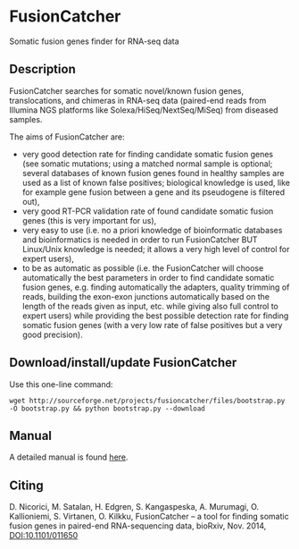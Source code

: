 FusionCatcher
=============

Somatic fusion genes finder for RNA-seq data

Description
-----------
FusionCatcher searches for somatic novel/known fusion genes, translocations, and chimeras in RNA-seq data (paired-end reads from Illumina NGS platforms like Solexa/HiSeq/NextSeq/MiSeq) from diseased samples.

The aims of FusionCatcher are:
 * very good detection rate for finding candidate somatic fusion genes (see somatic mutations; using a matched normal sample is optional; several databases of known fusion genes found in healthy samples are used as a list of known false positives; biological knowledge is used, like for example gene fusion between a gene and its pseudogene is filtered out),
 * very good RT-PCR validation rate of found candidate somatic fusion genes (this is very important for us),
 * very easy to use (i.e. no a priori knowledge of bioinformatic databases and bioinformatics is needed in order to run FusionCatcher BUT Linux/Unix knowledge is needed; it allows a very high level of control for expert users),
 * to be as automatic as possible (i.e. the FusionCatcher will choose automatically the best parameters in order to find candidate somatic fusion genes, e.g. finding automatically the adapters, quality trimming of reads, building the exon-exon junctions automatically based on the length of the reads given as input, etc. while giving also full control to expert users) while providing the best possible detection rate for finding somatic fusion genes (with a very low rate of false positives but a very good precision).


Download/install/update FusionCatcher
-------------------------------------

Use this one-line command:

    wget http://sourceforge.net/projects/fusioncatcher/files/bootstrap.py -O bootstrap.py && python bootstrap.py --download


Manual
------
A detailed manual is found [here](http://code.google.com/p/fusioncatcher/wiki/Manual).

Citing
------
D. Nicorici, M. Satalan, H. Edgren, S. Kangaspeska, A. Murumagi, O. Kallioniemi, S. Virtanen, O. Kilkku, FusionCatcher – a tool for finding somatic fusion genes in paired-end RNA-sequencing data, bioRxiv, Nov. 2014, [DOI:10.1101/011650](http://dx.doi.org/10.1101/011650)
